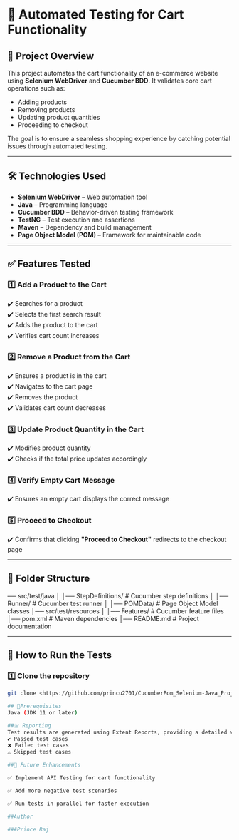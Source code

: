 # 🛒 Automated Testing for Cart Functionality

## 📌 Project Overview  
This project automates the cart functionality of an e-commerce website using **Selenium WebDriver** and **Cucumber BDD**. It validates core cart operations such as:  
- Adding products  
- Removing products  
- Updating product quantities  
- Proceeding to checkout  

The goal is to ensure a seamless shopping experience by catching potential issues through automated testing.  

---

## 🛠️ Technologies Used  
- **Selenium WebDriver** – Web automation tool  
- **Java** – Programming language  
- **Cucumber BDD** – Behavior-driven testing framework  
- **TestNG** – Test execution and assertions  
- **Maven** – Dependency and build management  
- **Page Object Model (POM)** – Framework for maintainable code  

---

## ✅ Features Tested  

### 1️⃣ Add a Product to the Cart  
✔️ Searches for a product  
✔️ Selects the first search result  
✔️ Adds the product to the cart  
✔️ Verifies cart count increases  

### 2️⃣ Remove a Product from the Cart  
✔️ Ensures a product is in the cart  
✔️ Navigates to the cart page  
✔️ Removes the product  
✔️ Validates cart count decreases  

### 3️⃣ Update Product Quantity in the Cart  
✔️ Modifies product quantity  
✔️ Checks if the total price updates accordingly  

### 4️⃣ Verify Empty Cart Message  
✔️ Ensures an empty cart displays the correct message  

### 5️⃣ Proceed to Checkout  
✔️ Confirms that clicking **"Proceed to Checkout"** redirects to the checkout page  

---

## 📂 Folder Structure  
── src/test/java │ │── StepDefinitions/ # Cucumber step definitions │ │── Runner/ # Cucumber test runner │ │── POMData/ # Page Object Model classes │── src/test/resources │ │── Features/ # Cucumber feature files │── pom.xml # Maven dependencies │── README.md # Project documentation


---

## 🚀 How to Run the Tests  
### 1️⃣ Clone the repository  
```sh
git clone <https://github.com/princu2701/CucumberPom_Selenium-Java_Project/>

## 🔧Prerequisites
Java (JDK 11 or later)

##📊 Reporting
Test results are generated using Extent Reports, providing a detailed view of:
✔️ Passed test cases
❌ Failed test cases
⚠️ Skipped test cases

##🔮 Future Enhancements

✅ Implement API Testing for cart functionality

✅ Add more negative test scenarios

✅ Run tests in parallel for faster execution

##Author

###Prince Raj

